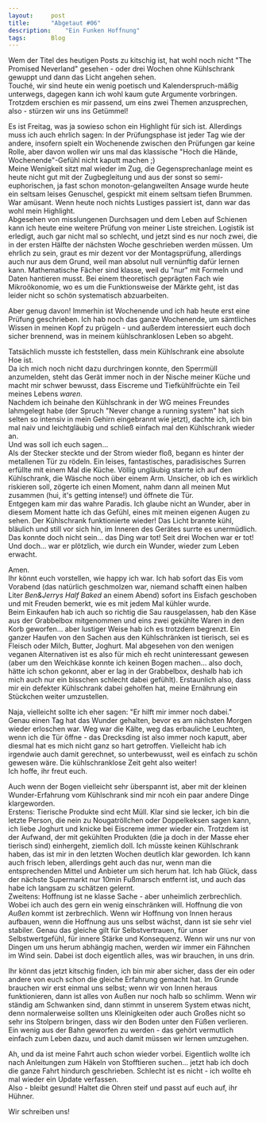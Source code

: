 ```yaml
---
layout:		post
title:		"Abgetaut #06"
description:	"Ein Funken Hoffnung"
tags:		Blog
---
```


Wem der Titel des heutigen Posts zu kitschig ist, hat wohl noch nicht "The Promised Neverland" gesehen - oder drei Wochen ohne Kühlschrank gewuppt und dann das Licht angehen sehen.  
Touché, wir sind heute ein wenig poetisch und Kalenderspruch-mäßig unterwegs, dagegen kann ich wohl kaum gute Argumente vorbringen. Trotzdem erschien es mir passend, um eins zwei Themen anzusprechen, also - stürzen wir uns ins Getümmel!

Es ist Freitag, was ja sowieso schon ein Highlight für sich ist. Allerdings muss ich auch ehrlich sagen: In der Prüfungsphase ist jeder Tag wie der andere, insofern spielt ein Wochenende zwischen den Prüfungen gar keine Rolle, aber davon wollen wir uns mal das klassische "Hoch die Hände, Wochenende"-Gefühl nicht kaputt machen ;)  
Meine Wenigkeit sitzt mal wieder im Zug, die Gegensprechanlage meint es heute nicht gut mit der Zugbegleitung und aus der sonst so semi-euphorischen, ja fast schon monoton-gelangweilten Ansage wurde heute ein seltsam leises Genuschel, gespickt mit einem seltsam tiefen Brummen. War amüsant. Wenn heute noch nichts Lustiges passiert ist, dann war das wohl mein Highlight.  
Abgesehen von misslungenen Durchsagen und dem Leben auf Schienen kann ich heute eine weitere Prüfung von meiner Liste streichen. Logistik ist erledigt, auch gar nicht mal so schlecht, und jetzt sind es nur noch zwei, die in der ersten Hälfte der nächsten Woche geschrieben werden müssen. Um ehrlich zu sein, graut es mir dezent vor der Montagsprüfung, allerdings auch nur aus dem Grund, weil man absolut null vernünftig dafür lernen kann. Mathematische Fächer sind klasse, weil du "nur" mit Formeln und Daten hantieren musst. Bei einem theoretisch geprägten Fach wie Mikroökonomie, wo es um die Funktionsweise der Märkte geht, ist das leider nicht so schön systematisch abzuarbeiten.

Aber genug davon! Immerhin ist Wochenende und ich hab heute erst eine Prüfung geschrieben. Ich hab noch das ganze Wochenende, um sämtliches Wissen in meinen Kopf zu prügeln - und außerdem interessiert euch doch sicher brennend, was in meinem kühlschranklosen Leben so abgeht.

Tatsächlich musste ich feststellen, dass mein Kühlschrank eine absolute Hoe ist.  
Da ich mich noch nicht dazu durchringen konnte, den Sperrmüll anzumelden, steht das Gerät immer noch in der Nische meiner Küche und macht mir schwer bewusst, dass Eiscreme und Tiefkühlfrüchte ein Teil meines Lebens *waren*.  
Nachdem ich beinahe den Kühlschrank in der WG meines Freundes lahmgelegt habe (der Spruch "Never change a running system" hat sich selten so intensiv in mein Gehirn eingebrannt wie jetzt), dachte ich, ich bin mal naiv und leichtgläubig und schließ einfach mal den Kühlschrank wieder an.  
Und was soll ich euch sagen...  
Als der Stecker steckte und der Strom wieder floß, begann es hinter der metallenen Tür zu rödeln. Ein leises, fantastisches, paradisisches Surren erfüllte mit einem Mal die Küche. Völlig ungläubig starrte ich auf den Kühlschrank, die Wäsche noch über einem Arm. Unsicher, ob ich es wirklich riskieren soll, zögerte ich einen Moment, nahm dann all meinen Mut zusammen (hui, it's getting intense!) und öffnete die Tür.  
Entgegen kam mir das wahre Paradis. Ich glaube nicht an Wunder, aber in diesem Moment hatte ich das Gefühl, eines mit meinen eigenen Augen zu sehen. Der Kühlschrank funktionierte wieder! Das Licht brannte kühl, bläulich und still vor sich hin, im Inneren des Gerätes surrte es unermüdlich. Das konnte doch nicht sein... das Ding war tot! Seit drei Wochen war er tot! Und doch... war er plötzlich, wie durch ein Wunder, wieder zum Leben erwacht.

Amen.  
Ihr könnt euch vorstellen, wie happy ich war. Ich hab sofort das Eis vom Vorabend (das natürlich geschmolzen war, niemand schafft einen halben Liter *Ben&Jerrys Half Baked* an einem Abend) sofort ins Eisfach geschoben und mit Freuden bemerkt, wie es mit jedem Mal kühler wurde.  
Beim Einkaufen hab ich auch so richtig die Sau rausgelassen, hab den Käse aus der Grabbelbox mitgenommen und eins zwei gekühlte Waren in den Korb geworfen... aber lustiger Weise hab ich es trotzdem begrenzt. Ein ganzer Haufen von den Sachen aus den Kühlschränken ist tierisch, sei es Fleisch oder Milch, Butter, Joghurt. Mal abgesehen von den wenigen veganen Alternativen ist es also für mich eh recht uninteressant gewesen (aber um den Weichkäse konnte ich keinen Bogen machen... also doch, hätte ich schon gekonnt, aber er lag in der Grabbelbox, deshalb hab ich mich auch nur ein bisschen schlecht dabei gefühlt). Erstaunlich also, dass mir ein defekter Kühlschrank dabei geholfen hat, meine Ernährung ein Stückchen weiter umzustellen.

Naja, vielleicht sollte ich eher sagen: "Er hilft mir immer noch dabei."  
Genau einen Tag hat das Wunder gehalten, bevor es am nächsten Morgen wieder erloschen war. Weg war die Kälte, weg das erbauliche Leuchten, wenn ich die Tür öffne - das Drecksding ist also immer noch kaputt, aber diesmal hat es mich nicht ganz so hart getroffen. Vielleicht hab ich irgendwie auch damit gerechnet, so unterbewusst, weil es einfach zu schön gewesen wäre. Die kühlschranklose Zeit geht also weiter!  
Ich hoffe, ihr freut euch.

Auch wenn der Bogen vielleicht sehr überspannt ist, aber mit der kleinen Wunder-Erfahrung vom Kühlschrank sind mir ncoh ein paar andere Dinge klargeworden.  
Erstens: Tierische Produkte sind echt Müll. Klar sind sie lecker, ich bin die letzte Person, die nein zu Nougatröllchen oder Doppelkeksen sagen kann, ich liebe Joghurt und knicke bei Eiscreme immer wieder ein. Trotzdem ist der Aufwand, der mit gekühlten Produkten (die ja doch in der Masse eher tierisch sind) einhergeht, ziemlich doll. Ich müsste keinen Kühlschrank haben, das ist mir in den letzten Wochen deutlich klar geworden. Ich kann auch frisch leben, allerdings geht auch das nur, wenn man die entsprechenden Mittel und Anbieter um sich herum hat. Ich hab Glück, dass der nächste Supermarkt nur 10min Fußmarsch entfernt ist, und auch das habe ich langsam zu schätzen gelernt.  
Zweitens: Hoffnung ist ne klasse Sache - aber unheimlich zerbrechlich. Wobei ich auch des gern ein wenig einschränken will. Hoffnung die von *Außen* kommt ist zerbrechlich. Wenn wir Hoffnung von Innen heraus aufbauen, wenn die Hoffnung aus uns selbst wächst, dann ist sie sehr viel stabiler. Genau das gleiche gilt für Selbstvertrauen, für unser Selbstwertgefühl, für innere Stärke und Konsequenz. Wenn wir uns nur von Dingen um uns herum abhängig machen, werden wir immer ein Fähnchen im Wind sein. Dabei ist doch eigentlich alles, was wir brauchen, in uns drin.  

Ihr könnt das jetzt kitschig finden, ich bin mir aber sicher, dass der ein oder andere von euch schon die gleiche Erfahrung gemacht hat. Im Grunde brauchen wir erst einmal uns selbst; wenn wir von Innen heraus funktionieren, dann ist alles von Außen nur noch halb so schlimm. Wenn wir ständig am Schwanken sind, dann stimmt in unserem System etwas nicht, denn normalerweise sollten uns Kleinigkeiten oder auch Großes nicht so sehr ins Stolpern bringen, dass wir den Boden unter den Füßen verlieren. Ein wenig aus der Bahn geworfen zu werden - das gehört vermutlich einfach zum Leben dazu, und auch damit müssen wir lernen umzugehen. 

Ah, und da ist meine Fahrt auch schon wieder vorbei. Eigentlich wollte ich nach Anleitungen zum Häkeln von Stofftieren suchen... jetzt hab ich doch die ganze Fahrt hindurch geschrieben. Schlecht ist es nicht - ich wollte eh mal wieder ein Update verfassen.  
Also - bleibt gesund! Haltet die Ohren steif und passt auf euch auf, ihr Hühner.

Wir schreiben uns!


